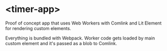 # \<timer-app\>

Proof of concept app that uses Web Workers with Comlink and Lit Element for rendering custom elements.

Everything is bundled with Webpack. Worker code gets loaded by main custom element and it's passed as a blob to Comlink.
